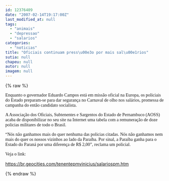 ```yaml
---
id: 12376409
date: "2007-02-14T19:17:00Z"
last_modified_at: null
tags:
  - "animais"
  - "depressao"
  - "salarios"
categories:
  - "noticias"
title: "Oficiais continuam press\u00e3o por mais sal\u00e1rios"
sutia: null
chapeu: null
autor: null
imagem: null
---
```

{% raw %}
<p><P><FONT face=Verdana>Enquanto o governador Eduardo Campos está em missão oficial na Europa, os policiais do Estado preparam-se para dar segurança no Carnaval de olho nos salários, promessa de campanha do então candidato socialista.</FONT></P></p>
<p><P><FONT face=Verdana>A Associação dos Oficiais, Subtenentes e Sargentos do Estado de Pernambuco (AOSS) acaba de disponibilizar no seu site na Internet uma tabela com a remuneração de doze policias militares de todo o Brasil.</FONT></P></p>
<p><P><FONT face=Verdana>“Nós não ganhamos mais do quer nenhuma das policias citadas. Nós não ganhamos nem mais do quer os nossos vizinhos ao lado da Paraíba. Por sinal, a Paraíba ganha para o Estado do Paraná por uma diferença de R$ 2,00”, reclama um policial.</FONT></P></p>
<p><P><FONT face=Verdana>Veja o link:</FONT></P></p>
<p><P><A href=\"https://br.geocities.com/tenentepmvinicius/salariospm.htm\">https://br.geocities.com/tenentepmvinicius/salariospm.htm</A></P> </p>
{% endraw %}